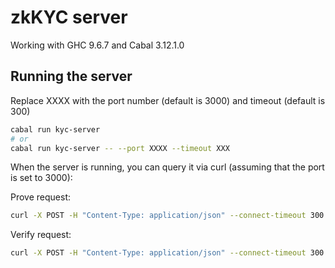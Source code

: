 # zkKYC server

Working with GHC 9.6.7 and Cabal 3.12.1.0

## Running the server

Replace XXXX with the port number (default is 3000) and timeout (default is 300)

```bash
cabal run kyc-server
# or
cabal run kyc-server -- --port XXXX --timeout XXX
```

When the server is running, you can query it via curl (assuming that the port is set to 3000):

Prove request:
```bash
curl -X POST -H "Content-Type: application/json" --connect-timeout 300 -d @example-json/kyc-data.json localhost:3000/prove
```

Verify request:
```bash
curl -X POST -H "Content-Type: application/json" --connect-timeout 300 -d @example-json/prover-output.json localhost:3000/verify
```
